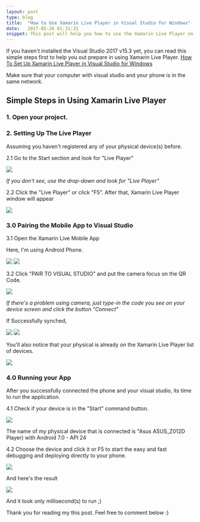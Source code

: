 ```yaml
---
layout: post
type: blog
title:  "How to Use Xamarin Live Player in Visual Studio for Windows"
date:   2017-05-26 01:31:31
snippet: This post will help you how to use the Xamarin Live Player on your installed Visual Studio 2017 v.15.3 with updated Xamarin for Visual Studio
---
```


If you haven't installed the Visual Studio 2017 v15.3 yet, you can read this simple steps first to help you out prepare in using Xamarin Live Player. 
<a href="https://deanilvincent.github.io//2017/05/26/how-to-set-up-xamarin-live-player-in-visual-studio-for-windows/">How To Set Up Xamarin Live Player in Visual Studio for Windows</a>

Make sure that your computer with visual studio and your phone is in the same network.

## Simple Steps in Using Xamarin Live Player

### 1. Open your project.

### 2. Setting Up The Live Player

Assuming you haven't registered any of your physical device(s) before.

2.1 Go to the Start section and look for "Live Player"

<img src="https://cloud.githubusercontent.com/assets/10904957/26503101/feb24b84-4271-11e7-8ad6-2a2c43b2fe13.PNG"/>

<i>If you don't see, use the drop-down and look for "Live Player"</i>

2.2 Click the "Live Player" or click "F5". After that, Xamarin Live Player window will appear

<img src="https://cloud.githubusercontent.com/assets/10904957/26506304/9b918bd4-427e-11e7-949a-7b94410fd258.PNG"/>

### 3.0 Pairing the Mobile App to Visual Studio

3.1 Open the Xamarin Live Mobile App

Here, I'm using Android Phone.

<img src="https://cloud.githubusercontent.com/assets/10904957/26506508/815ab348-427f-11e7-97d5-a954461612e6.jpg"/>

<img src="https://cloud.githubusercontent.com/assets/10904957/26506507/81095c5a-427f-11e7-83ce-dafd4d003ceb.jpg"/>

3.2 Click "PAIR TO VISUAL STUDIO" and put the camera focus on the QR Code.

<img src="https://cloud.githubusercontent.com/assets/10904957/26506792/4eb1bc42-4280-11e7-9432-200ed2eeb61c.jpg"/>

<i>If there's a problem using camera, just type-in the code you see on your device screen and click the button "Connect"</i>

If Successfully synched, 

<img src="https://cloud.githubusercontent.com/assets/10904957/26507093/63836e4e-4281-11e7-989c-dc33f0fbebc0.jpg"/>

<img src="https://cloud.githubusercontent.com/assets/10904957/26507094/6393b8b2-4281-11e7-91f2-0a034a0f00cb.jpg"/>

You'll also notice that your physical is already on the Xamarin Live Player list of devices.

<img src="https://cloud.githubusercontent.com/assets/10904957/26507059/3c787a1a-4281-11e7-8e9a-0a06b9d01f37.PNG"/>

### 4.0 Running your App

After you successfully connected the phone and your visual studio, its time to run the application.

4.1 Check if your device is in the "Start" command button.

<img src="https://cloud.githubusercontent.com/assets/10904957/26507447/f73b3fbc-4282-11e7-8aba-da255ab05cb4.png"/>

The name of my physical device that is connected is "Asus ASUS_Z012D Player) with Android 7.0 - API 24

4.2 Choose the device and click it or F5 to start the easy and fast debugging and deploying directly to your phone.

<img src="https://cloud.githubusercontent.com/assets/10904957/26507555/7a56e090-4283-11e7-8c29-07a6a2765624.PNG"/>

And here's the result

<img src="https://cloud.githubusercontent.com/assets/10904957/26507663/f94f8eba-4283-11e7-8598-a2d56e759e59.jpg"/>

And it took only millisecond(s) to run ;)

Thank you for reading my this post. Feel free to comment below :)

<div>
<script async src="//pagead2.googlesyndication.com/pagead/js/adsbygoogle.js"></script>
<!-- BlogSiteAds -->
<ins class="adsbygoogle"
     style="display:block"
     data-ad-client="ca-pub-1252568031878890"
     data-ad-slot="8678244963"
     data-ad-format="auto"></ins>
<script>
(adsbygoogle = window.adsbygoogle || []).push({});
</script>
</div>
